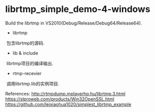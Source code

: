 # librtmp_simple_demo-4-windows

Build the librtmp in VS2010(Debug/Release/Debug64/Release64). 

- librtmp

  包含librtmp的源码.
  
- lib & include

  librtmp项目的编译输出.
  
- rtmp-recevier

  调用librtmp.lib的实例项目.
  
 
 References:
 http://rtmpdump.mplayerhq.hu/librtmp.3.html
 https://slproweb.com/products/Win32OpenSSL.html
 https://github.com/leixiaohua1020/simplest_librtmp_example
  
